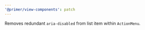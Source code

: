 ```yaml
---
'@primer/view-components': patch
---
```


Removes redundant `aria-disabled` from list item within `ActionMenu`.
